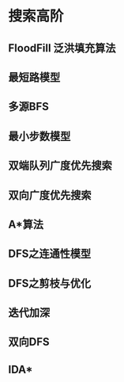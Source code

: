 # 搜索高阶

## FloodFill 泛洪填充算法

## 最短路模型

## 多源BFS

## 最小步数模型

## 双端队列广度优先搜索

## 双向广度优先搜索

## A*算法

## DFS之连通性模型

## DFS之剪枝与优化

## 迭代加深

## 双向DFS

## IDA*
